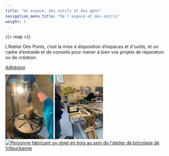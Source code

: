 ```yaml
---
title: "Un espace, des outils et des gens"
navigation_menu_title: "De l'espace et des outils"
weight: 1
---
```


{{< map >}}

L’Atelier Des Ponts, c’est la mise à disposition d’espaces et d'outils, et un cadre d’entraide et de conseils pour mener à bien vos projets de réparation ou de création.

[Adhésion](https://atelier-des-ponts.assoconnect.com/collect/description/444452-z-adhesion-2024-2025)


<a href="exampleSite/assets/images/perceuse-colonne-atelier-des-ponts.webp" data-lightbox="galerie">
  <img src="exampleSite/assets/images/perceuse-colonne-atelier-des-ponts.webp" alt="Perceuse à colonne dans l'atelier de bricolage partagé à Villeurbanne" style="width: 30%;">
</a>
<a href="exampleSite/assets/images/plan-travail-atelier-des-ponts.webp" data-lightbox="galerie">
  <img src="exampleSite/assets/images/plan-travail-atelier-des-ponts.webp" alt="Espace de bricolage dans l'atelier de bricolage partagé à Villeurbanne" style="width: 30%;">
</a>
<a href="/images/bricolage-villeurbanne-atelier-des-ponts.webp" data-lightbox="galerie">
  <img src="/images/bricolage-villeurbanne-atelier-des-ponts.webp" alt="Personne fabricant un objet en bois au sein de l'atelier de bricolage de Villeurbanne" style="width: 30%;">
</a>
